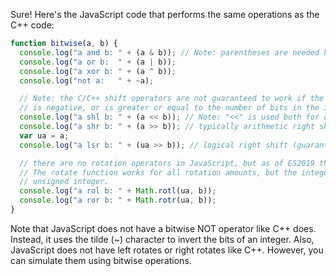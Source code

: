 Sure! Here's the JavaScript code that performs the same operations as the C++ code:
```javascript
function bitwise(a, b) {
  console.log("a and b: " + (a & b)); // Note: parentheses are needed because & has lower precedence than <<
  console.log("a or b:  " + (a | b));
  console.log("a xor b: " + (a ^ b));
  console.log("not a:   " + ~a);

  // Note: the C/C++ shift operators are not guaranteed to work if the shift count (that is, b)
  // is negative, or is greater or equal to the number of bits in the integer being shifted.
  console.log("a shl b: " + (a << b)); // Note: "<<" is used both for output and for left shift
  console.log("a shr b: " + (a >> b)); // typically arithmetic right shift, but not guaranteed
  var ua = a;
  console.log("a lsr b: " + (ua >> b)); // logical right shift (guaranteed)

  // there are no rotation operators in JavaScript, but as of ES2019 there is a standard-library rotate function.
  // The rotate function works for all rotation amounts, but the integer being rotated must always be an
  // unsigned integer.
  console.log("a rol b: " + Math.rotl(ua, b));
  console.log("a ror b: " + Math.rotr(ua, b));
}
``` 
Note that JavaScript does not have a bitwise NOT operator like C++ does. Instead, it uses the tilde (~) character to invert the bits of an integer. Also, JavaScript does not have left rotates or right rotates like C++. However, you can simulate them using bitwise operations.

